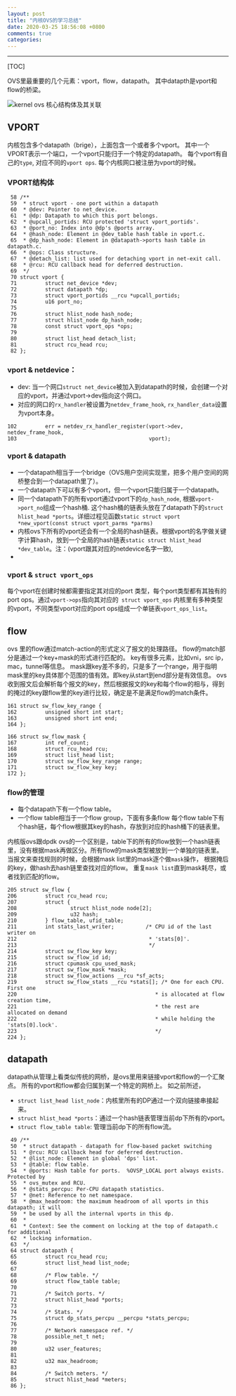 ```yaml
---
layout: post
title: "内核OVS的学习总结"
date: 2020-03-25 18:56:08 +0800
comments: true
categories:
---
```



-------------------
[TOC]

OVS里最重要的几个元素：vport，flow，datapath。
其中datapth是vport和flow的桥梁。

![kernel ovs 核心结构体及其关联](/images/ovs_kernl_full.png)

## VPORT
内核包含多个datapath（brige），上面包含一个或者多个vport。
其中一个VPORT表示一个端口，一个vport只能归于一个特定的datapath。
每个vport有自己的`type`,  对应不同的`vport ops`.
每个内核网口被注册为vport的时候。

<!--more-->
###  VPORT结构体
```
 58 /**
 59  * struct vport - one port within a datapath
 60  * @dev: Pointer to net_device.
 61  * @dp: Datapath to which this port belongs.
 62  * @upcall_portids: RCU protected 'struct vport_portids'.
 63  * @port_no: Index into @dp's @ports array.
 64  * @hash_node: Element in @dev_table hash table in vport.c.
 65  * @dp_hash_node: Element in @datapath->ports hash table in datapath.c.
 66  * @ops: Class structure.
 67  * @detach_list: list used for detaching vport in net-exit call.
 68  * @rcu: RCU callback head for deferred destruction.
 69  */
 70 struct vport {
 71         struct net_device *dev;
 72         struct datapath *dp;
 73         struct vport_portids __rcu *upcall_portids;
 74         u16 port_no;
 75
 76         struct hlist_node hash_node;
 77         struct hlist_node dp_hash_node;
 78         const struct vport_ops *ops;
 79
 80         struct list_head detach_list;
 81         struct rcu_head rcu;
 82 };
```

### vport & netdevice：
+ dev: 当一个网口`struct net_device`被加入到datapath的时候，会创建一个对应的vport，并通过vport->dev指向这个网口。
+ 对应的网口的`rx_handler`被设置为`netdev_frame_hook`, `rx_handler_data`设置为vport本身。
```
102         err = netdev_rx_handler_register(vport->dev, netdev_frame_hook,
103                                          vport);
```
### vport & datapath
+ 一个datapath相当于一个bridge（OVS用户空间实现里，把多个用户空间的网桥整合到一个datapath里了）。
+ 一个datapath下可以有多个vport，但一个vport只能归属于一个datapath。
+ 同一个datapath下的所有vport通过vport下的`dp_hash_node`, 根据`vport->port_no`组成一个hash桶.  这个hash桶的链表头放在了datapath下的`struct hlist_head *ports`。详细过程见函数`static struct vport *new_vport(const struct vport_parms *parms)`
+ 内核ovs下所有的vport还会有一个全局的hash链表。根据vport的名字做关键字计算hash，放到一个全局的hash链表`static struct hlist_head *dev_table`。注：(vport跟其对应的netdevice名字一致), 
+ 
### vport & `struct vport_ops`
每个vport在创建时候都需要指定其对应的port 类型，每个port类型都有其独有的port ops。通过`vport->ops`指向其对应的` struct vport_ops`
内核里有多种类型的vport，不同类型vport对应的port ops组成一个单链表`vport_ops_list`。


## flow
ovs 里的flow通过match-action的形式定义了报文的处理路径。
flow的match部分是通过一个key+mask的形式进行匹配的。
key有很多元素，比如vni，src ip，mac，tunnel等信息。
mask跟key差不多的，只是多了一个range，用于指明mask里的key具体那个范围的值有效。即key从start到end部分是有效信息。
ovs收到报文后会解析每个报文的key，然后根据报文的key和每个flow的相与，得到的掩过的key跟flow里的key进行比较，确定是不是满足flow的match条件。
```
161 struct sw_flow_key_range {
162         unsigned short int start;
163         unsigned short int end;
164 };
```

```
166 struct sw_flow_mask {
167         int ref_count;
168         struct rcu_head rcu;
169         struct list_head list;
170         struct sw_flow_key_range range;
171         struct sw_flow_key key;
172 };
```

### flow的管理
+ 每个datapath下有一个flow table。
+ 一个flow table相当于一个flow group，下面有多条flow
每个flow table下有个hash链，每个flow根据其key的hash，存放到对应的hash桶下的链表里。

内核版ovs跟dpdk ovs的一个区别是，table下的所有的flow放到一个hash链表里，没有根据mask再做区分。所有flow的mask类型被放到一个单独的链表里。
当报文来查找规则的时候，会根据mask list里的mask逐个做`mask`操作，
根据掩后的key，做hash去hash链里查找对应的flow。
重复`mask list`直到mask耗尽，或者找到匹配的flow。

```
205 struct sw_flow {
206         struct rcu_head rcu;
207         struct {
208                 struct hlist_node node[2];
209                 u32 hash;
210         } flow_table, ufid_table;
211         int stats_last_writer;          /* CPU id of the last writer on
212                                          * 'stats[0]'.
213                                          */
214         struct sw_flow_key key;
215         struct sw_flow_id id;
216         struct cpumask cpu_used_mask;
217         struct sw_flow_mask *mask;
218         struct sw_flow_actions __rcu *sf_acts;
219         struct sw_flow_stats __rcu *stats[]; /* One for each CPU.  First one
220                                            * is allocated at flow creation time,
221                                            * the rest are allocated on demand
222                                            * while holding the 'stats[0].lock'.
223                                            */
224 };
```

## datapath
datapath从管理上看类似传统的网桥，是ovs里用来链接vport和flow的一个汇聚点。
所有的vport和flow都会归属到某一个特定的网桥上。
如之前所述，

+ `struct list_head list_node`：内核里所有的DP通过一个双向链接串接起来。
+ `struct hlist_head *ports`：通过一个hash链表管理当前dp下所有的vport。
+ `struct flow_table table`: 管理当前dp下的所有flow流。


```
 49 /**
 50  * struct datapath - datapath for flow-based packet switching
 51  * @rcu: RCU callback head for deferred destruction.
 52  * @list_node: Element in global 'dps' list.
 53  * @table: flow table.
 54  * @ports: Hash table for ports.  %OVSP_LOCAL port always exists.  Protected by
 55  * ovs_mutex and RCU.
 56  * @stats_percpu: Per-CPU datapath statistics.
 57  * @net: Reference to net namespace.
 58  * @max_headroom: the maximum headroom of all vports in this datapath; it will
 59  * be used by all the internal vports in this dp.
 60  *
 61  * Context: See the comment on locking at the top of datapath.c for additional
 62  * locking information.
 63  */
 64 struct datapath {
 65         struct rcu_head rcu;
 66         struct list_head list_node;
 67
 68         /* Flow table. */
 69         struct flow_table table;
 70
 71         /* Switch ports. */
 72         struct hlist_head *ports;
 73
 74         /* Stats. */
 75         struct dp_stats_percpu __percpu *stats_percpu;
 76
 77         /* Network namespace ref. */
 78         possible_net_t net;
 79
 80         u32 user_features;
 81
 82         u32 max_headroom;
 83
 84         /* Switch meters. */
 85         struct hlist_head *meters;
 86 };
```
